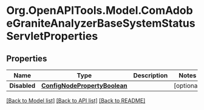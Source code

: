 # Org.OpenAPITools.Model.ComAdobeGraniteAnalyzerBaseSystemStatusServletProperties
## Properties

Name | Type | Description | Notes
------------ | ------------- | ------------- | -------------
**Disabled** | [**ConfigNodePropertyBoolean**](ConfigNodePropertyBoolean.md) |  | [optional] 

[[Back to Model list]](../README.md#documentation-for-models) [[Back to API list]](../README.md#documentation-for-api-endpoints) [[Back to README]](../README.md)

